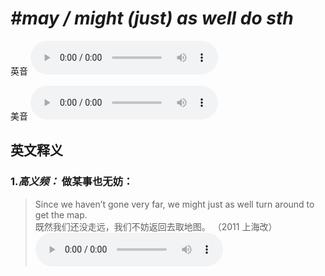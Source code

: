# ***\#may / might (just) as well do sth*** 
英音
<audio src="./media/may just as well do sth1_AAC.aac" controls="controls"></audio>

美音
<audio src="./media/may just as well do sth2_AAC.aac" controls="controls"></audio>



  

英文释义
---
### 1.*高义频：* **做某事也无妨：**  

 > Since we haven’t gone very far, we might just as well  turn around to get the map.   
 > 既然我们还没走远，我们不妨返回去取地图。  （2011 上海改）  
<audio src="./media/15-well.aac" controls="controls"></audio>


